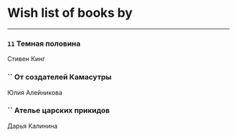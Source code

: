 # Wish list of books by [](https://ok.ru/profile/536771522733)
---

### `11` Темная половина
Стивен Кинг

### `` От создателей Камасутры
Юлия Алейникова

### `` Ателье царских прикидов
Дарья Калинина

